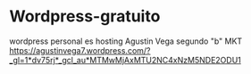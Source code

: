 # Wordpress-gratuito
wordpress personal es hosting
Agustin Vega
segundo "b" MKT
https://agustinvega7.wordpress.com/?_gl=1*dv75rj*_gcl_au*MTMwMjAxMTU2NC4xNzM5NDE2ODU1
